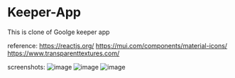 # Keeper-App
This is clone of Goolge keeper app

reference:
https://reactjs.org/
https://mui.com/components/material-icons/
https://www.transparenttextures.com/

screenshots:
![image](https://user-images.githubusercontent.com/72188475/151521319-7a950ff6-5833-49a5-800f-1a966416b1c9.png)
![image](https://user-images.githubusercontent.com/72188475/151520842-e3f69c64-4918-4376-b6c4-274729ee335c.png)
![image](https://user-images.githubusercontent.com/72188475/151521215-e61cd8be-62d3-4e21-a7b4-0ac7fe70a8c2.png)
